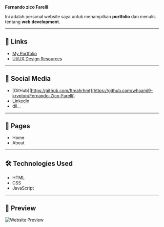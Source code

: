 
**Fernando zico Farelli**

Ini adalah personal website saya untuk menampilkan **portfolio** dan menulis tentang **web development**.  

---

## 🔗 Links
- [My Portfolio]()
- [UI/UX Design Resources](https://www.figma.com/design/DewvqFtvxVzu9n8eVhq6Pq/Portofolio-Web?node-id=0-1&t=DgQUOxyr060rzVUc-1)

---

## 📱 Social Media
- [GitHub](https://github.com/ftmahrhmt](https://github.com/whoami9-krypton/Fernando-Zico-Farelli)
- [LinkedIn](https://www.linkedin.com/in/fernando-zico-fernando-zico-farelli-16b286324)
- dll...

---

## 📄 Pages
- Home  
- About  

---

## 🛠️ Technologies Used
- HTML  
- CSS  
- JavaScript  

---

## 👀 Preview
![Website Preview](https://www.figma.com/proto/b2ozVixF6Vz9m5w1qjoTGa/Desain-Fernando-Zico-Farelli?node-id=587-639&t=KmJjK8gTuySzXcEU-0&scaling=min-zoom&content-scaling=fixed&page-id=587%3A638)
